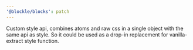 ```yaml
---
'@blockle/blocks': patch
---
```


Custom style api, combines atoms and raw css in a single object with the same api as style. So it could be used as a drop-in replacement for vanilla-extract style function.
